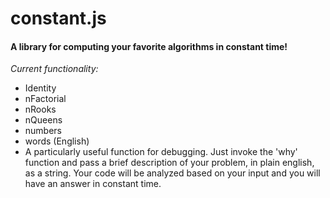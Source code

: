constant.js
====
#### A library for computing your favorite algorithms in constant time!

*Current functionality:*
   <ul>
     <li>Identity  </li>
     <li>nFactorial  </li>
     <li>nRooks  </li>
     <li>nQueens  </li>
     <li>numbers </li>
     <li>words (English) </li>
     <li>A particularly useful function for debugging. Just invoke the 'why' function and pass a brief description of your problem, in plain english, as a string. Your code will be analyzed based on your input and you will have an answer in constant time. </li>
   </ul>
